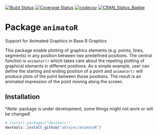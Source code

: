 [![Build Status](https://travis-ci.org/ablejec/animatoR.svg?branch=master)](https://travis-ci.org/ablejec/animatoR)
[![Coverage Status](https://img.shields.io/codecov/c/github/ablejec/animatoR/master.svg)](https://codecov.io/github/ablejec/animatoR?branch=master)
[![codecov](https://codecov.io/gh/ablejec/animatoR/branch/master/graph/badge.svg)](https://codecov.io/gh/ablejec/animatoR)
[![CRAN_Status_Badge](http://www.r-pkg.org/badges/version/animatoR)](http://cran.r-project.org/package=animatoR)

# Package `animatoR`
Support for Animated Graphics in Base R Graphics

This package enable plotting of graphics elements (e.g. points, lines, segments) in any position between two predefined positions. 
The central function is `animator()` which takes care about the repeting plotting of graphical elements in different positions. 
As a simple example, user can define the starting and ending position of a point and `animator()` 
will produce plots of the point between those positions. 
The result is an animated impression of the point moving along the screen.

## Installation

**Note:* package is under development, some things might not work or will be changed!

```R
# install.packages("devtools")`
devtools::install_github("ablejec/animatoR")
```

